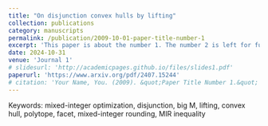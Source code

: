 ```yaml
---
title: "On disjunction convex hulls by lifting"
collection: publications
category: manuscripts
permalink: /publication/2009-10-01-paper-title-number-1
excerpt: 'This paper is about the number 1. The number 2 is left for future work.'
date: 2024-10-31
venue: 'Journal 1'
# slidesurl: 'http://academicpages.github.io/files/slides1.pdf'
paperurl: 'https://www.arxiv.org/pdf/2407.15244'
# citation: 'Your Name, You. (2009). &quot;Paper Title Number 1.&quot; <i>Journal 1</i>. 1(1).'
---
```


Keywords: mixed-integer optimization, disjunction, big M, lifting, convex hull, polytope, facet, mixed-integer rounding, MIR inequality
